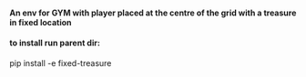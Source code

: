 #### An env for GYM with player placed at the centre of the grid with a treasure in fixed location

#### to install run parent dir:
pip install -e fixed-treasure
